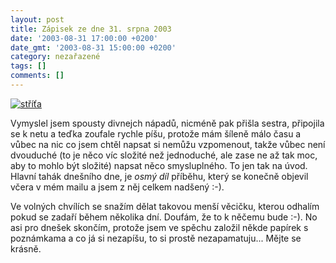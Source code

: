 ```yaml
---
layout: post
title: Zápisek ze dne 31. srpna 2003
date: '2003-08-31 17:00:00 +0200'
date_gmt: '2003-08-31 15:00:00 +0200'
category: nezařazené
tags: []
comments: []
---
```

<p>
<div >  <a href="%base_url%/assets/old-images/strita.jpg"><img alt="stříťa" src="%base_url%/assets/old-images/strita.jpg"></a>  </div>
<p>Vymyslel jsem spousty divnejch nápadů, nicméně pak přišla sestra, připojila se k netu a teďka zoufale rychle píšu, protože mám šíleně málo času a vůbec na nic co jsem chtěl napsat si nemůžu vzpomenout, takže vůbec není dvouduché (to je něco víc složité než jednoduché, ale zase ne až tak moc, aby to mohlo být složité) napsat něco smysluplného. To jen tak na úvod. Hlavní tahák dnešního dne, je <i title="tady býval odkaz na soubor 'serial8.htm'">osmý díl</i> příběhu, který se konečně objevil včera v mém mailu a jsem z něj celkem nadšený :-).</p>
<p>Ve volných chvílích se snažím dělat takovou menší věcičku, kterou odhalím pokud se zadaří během několika dní. Doufám, že to k něčemu bude :-). No asi pro dnešek skončím, protože jsem ve spěchu založil někde papírek s poznámkama a co já si nezapíšu, to si prostě nezapamatuju... Mějte se krásně.</p>
